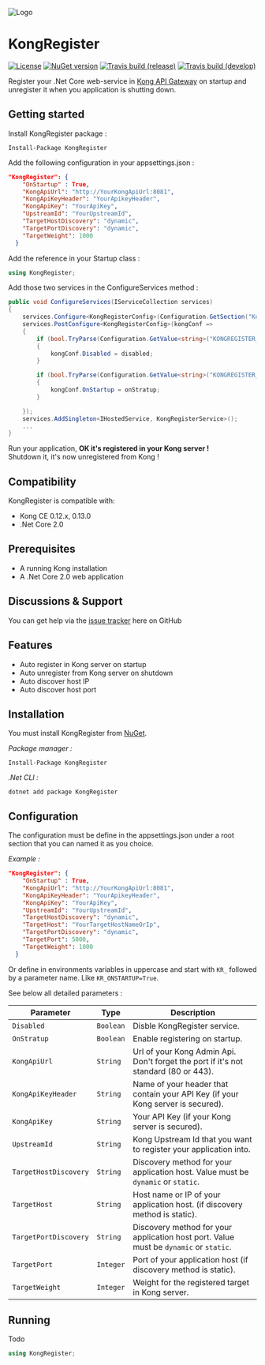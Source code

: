 ![Logo](https://raw.githubusercontent.com/renardguill/KongRegister/master/resources/KongRegisterLogo.png)

# KongRegister

[![License](https://img.shields.io/github/license/renardguill/KongRegister.svg)](https://github.com/renardguill/KongRegister/blob/master/LICENSE) [![NuGet version](https://img.shields.io/nuget/v/KongRegister.svg)](https://www.nuget.org/packages/KongRegister/) [![Travis build (release)](https://img.shields.io/travis/renardguill/KongRegister/master.svg?label=build%20(release)&logo=travis)](https://travis-ci.org/renardguill/KongRegister) [![Travis build (develop)](https://img.shields.io/travis/renardguill/KongRegister/develop.svg?label=build%20(develop)&logo=travis)](https://travis-ci.org/renardguill/KongRegister)

Register your .Net Core web-service in [Kong API Gateway](https://getkong.org) on startup and unregister it when you application is shutting down.

## Getting started

Install KongRegister package :

```PM
Install-Package KongRegister
```

Add the following configuration in your appsettings.json :

```json
"KongRegister": {
    "OnStartup" : True,
    "KongApiUrl": "http://YourKongApiUrl:8081",
    "KongApiKeyHeader": "YourApikeyHeader",
    "KongApiKey": "YourApiKey",
    "UpstreamId": "YourUpstreamId",
    "TargetHostDiscovery": "dynamic",
    "TargetPortDiscovery": "dynamic",
    "TargetWeight": 1000
  }
```

Add the reference in your Startup class :

```csharp
using KongRegister;
```

Add those two services in the ConfigureServices method :

```csharp
public void ConfigureServices(IServiceCollection services)
{
    services.Configure<KongRegisterConfig>(Configuration.GetSection("KongRegister"));
    services.PostConfigure<KongRegisterConfig>(kongConf =>
    {
        if (bool.TryParse(Configuration.GetValue<string>("KONGREGISTER_DISABLED"), out bool disabled))
        {
            kongConf.Disabled = disabled;
        }

        if (bool.TryParse(Configuration.GetValue<string>("KONGREGISTER_ONSTARTUP"), out bool onStratup))
        {
            kongConf.OnStartup = onStratup;
        }

    });
    services.AddSingleton<IHostedService, KongRegisterService>();
    ...
}
```

Run your application, **OK it's registered in your Kong server !**<br/>
Shutdown it, it's now unregistered from Kong !

## Compatibility

KongRegister is compatible with:

- Kong CE 0.12.x, 0.13.0
- .Net Core 2.0

## Prerequisites

- A running Kong installation
- A .Net Core 2.0 web application

## Discussions & Support

You can get help via the [issue tracker](https://github.com/renardguill/KongRegister/issues) here on GitHub

## Features

- Auto register in Kong server on startup
- Auto unregister from Kong server on shutdown
- Auto discover host IP
- Auto discover host port

## Installation

You must install KongRegister from [NuGet](https://www.nuget.org/packages/KongRegister). 

*Package manager :*

```PM
Install-Package KongRegister
```

*.Net CLI :*

```dotnet
dotnet add package KongRegister
```

## Configuration

The configuration must be define in the appsettings.json under a root section that you can named it as you choice.

*Example :*

```json
"KongRegister": {
    "OnStartup" : True,
    "KongApiUrl": "http://YourKongApiUrl:8081",
    "KongApiKeyHeader": "YourApikeyHeader",
    "KongApiKey": "YourApiKey",
    "UpstreamId": "YourUpstreamId",
    "TargetHostDiscovery": "dynamic",
    "TargetHost": "YourTargetHostNameOrIp",
    "TargetPortDiscovery": "dynamic",
    "TargetPort": 5000,
    "TargetWeight": 1000
  }
```

Or define in environments variables in uppercase and start with `KR_` followed by a parameter name. Like `KR_ONSTARTUP=True`.

See below all detailed parameters :

Parameter  | Type | Description
------------- | ------------- |-------------
`Disabled`|`Boolean`|Disble KongRegister service.
`OnStratup`|`Boolean`|Enable registering on startup.
`KongApiUrl`|`String`|Url of your Kong Admin Api. Don't forget the port if it's not standard (80 or 443).
`KongApiKeyHeader`|`String`|Name of your header that contain your API Key (if your Kong server is secured).
`KongApiKey`|`String`|Your API Key (if your Kong server is secured).
`UpstreamId`|`String`|Kong Upstream Id that you want to register your application into.
`TargetHostDiscovery`|`String`|Discovery method for your application host. Value must be `dynamic` or `static`.
`TargetHost`|`String`|Host name or IP of your application host. (if discovery method is static).
`TargetPortDiscovery`|`String`|Discovery method for your application host port. Value must be `dynamic` or `static`.
`TargetPort`|`Integer`|Port of your application host (if discovery method is static).
`TargetWeight`|`Integer`|Weight for the registered target in Kong server.

## Running

Todo

```csharp
using KongRegister;
```
